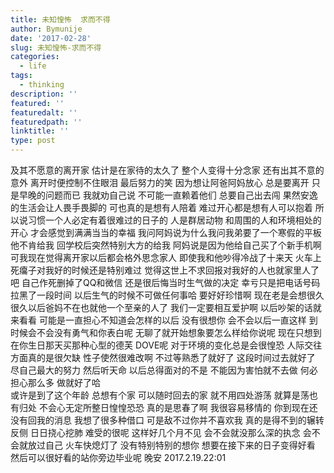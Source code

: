 ```yaml
---
title: 未知惶怖  求而不得
author: Bymunije
date: '2017-02-28'
slug: 未知惶怖-求而不得
categories:
  - life
tags:
  - thinking
description: ''
featured: ''
featuredalt: ''
featuredpath: ''
linktitle: ''
type: post
---
```

及其不愿意的离开家  估计是在家待的太久了  整个人变得十分念家  还有出其不意的意外   离开时便控制不住眼泪   最后努力的笑   因为想让阿爸阿妈放心   总是要离开  只是早晚的问题而已   我就劝自己说  不可能一直赖着他们   总要自己出去闯   果然安逸的生活会让人畏手畏脚的  可也真的是想有人陪着   难过开心都是想有人可以抱着   所以说习惯一个人必定有着很难过的日子的   人是群居动物   和周围的人和环境相处的开心   才会感觉到满满当当的幸福  我问阿妈说为什么我问我弟要了一个寒假的平板他不肯给我   回学校后突然特别大方的给我   阿妈说是因为他给自己买了个新手机啊    可我现在觉得离开家以后都会格外思念家人  即使我和他吵得冷战了十来天   火车上死癟子对我好的时候还是特别难过  觉得这世上不求回报对我好的人也就家里人了吧    自己作死删掉了QQ和微信  还是很后悔当时生气做的决定  幸亏只是把电话号码拉黑了一段时间   以后生气的时候不可做任何事哈   要好好珍惜啊  现在老是会想很久很久以后爸妈不在也就他一个至亲的人了  我们一定要相互爱护啊   以后吵架的话就来看看
  可能是一直担心不知道会怎样的以后  没有很想你   会不会以后一直这样    到时候会不会没有勇气和你表白呢   无聊了就开始想象要怎么样给你说呢  现在只想到在你生日那天买那种心型的德芙  DOVE呢
  对于环境的变化总是会很惶恐   人际交往方面真的是很欠缺  性子使然很难改啊  不过等熟悉了就好了  这段时间过去就好了  尽自己最大的努力  然后听天命  以后总得面对的不是 不能因为害怕就不去做   何必担心那么多  做就好了哈   
   或许是到了这个年龄 总想有个家   可以随时回去的家 就不用四处游荡  就算是荡也有归处  不会心无定所整日惶惶恐恐  真的是思春了啊   我很容易移情的  你到现在还没有回我的消息  我想了很多种借口  可是敌不过你并不喜欢我  真的是得不到的辗转反侧  日日挠心挖肺   难受的很呢  这样好几个月不见  会不会就没那么深的执念  会不会就放过自己
    火车快熄灯了    没有特别特别的想你    想要在接下来的日子变得好看  然后可以很好看的站你旁边毕业呢   晚安 
2017.2.19.22:01